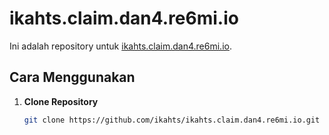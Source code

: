 # ikahts.claim.dan4.re6mi.io

Ini adalah repository untuk [ikahts.claim.dan4.re6mi.io](https://ikahts.github.io/ikahts.claim.dan4.re6mi.io/).

## Cara Menggunakan

1. **Clone Repository**
   ```bash
   git clone https://github.com/ikahts/ikahts.claim.dan4.re6mi.io.git
